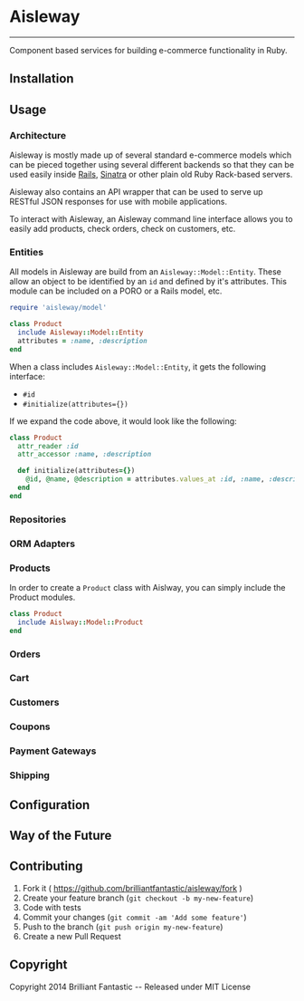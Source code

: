 Aisleway
=========
***

Component based services for building e-commerce functionality in Ruby.

## Installation

## Usage

### Architecture

Aisleway is mostly made up of several standard e-commerce models which can be pieced together using several different backends so that they can be used easily inside [Rails](http://github.com/rails/rails), [Sinatra](http://github.com/sinatra/sinatra) or other plain old Ruby Rack-based servers.

Aisleway also contains an API wrapper that can be used to serve up RESTful JSON responses for use with mobile applications.

To interact with Aisleway, an Aisleway command line interface allows you to easily add products, check orders, check on customers, etc.

### Entities

All models in Aisleway are build from an `Aisleway::Model::Entity`. These allow an object to be identified by an `id` and defined by it's attributes. This module can be included on a PORO or a Rails model, etc.

```ruby
require 'aisleway/model'

class Product
  include Aisleway::Model::Entity
  attributes = :name, :description
end
```

When a class includes `Aisleway::Model::Entity`, it gets the following interface:

* `#id`
* `#initialize(attributes={})`

If we expand the code above, it would look like the following:

```ruby
class Product
  attr_reader :id
  attr_accessor :name, :description

  def initialize(attributes={})
    @id, @name, @description = attributes.values_at :id, :name, :description
  end
end
```

### Repositories

### ORM Adapters

### Products

In order to create a `Product` class with Aislway, you can simply include the Product modules.

```ruby
class Product
  include Aislway::Model::Product
end
```

### Orders

### Cart

### Customers

### Coupons

### Payment Gateways

### Shipping

## Configuration

## Way of the Future

## Contributing

1. Fork it ( https://github.com/brilliantfantastic/aisleway/fork )
1. Create your feature branch (`git checkout -b my-new-feature`)
1. Code with tests
1. Commit your changes (`git commit -am 'Add some feature'`)
1. Push to the branch (`git push origin my-new-feature`)
1. Create a new Pull Request

## Copyright

Copyright 2014 Brilliant Fantastic -- Released under MIT License
